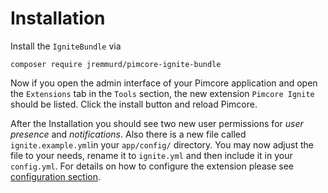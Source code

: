 # Installation

Install the `IgniteBundle` via

```
composer require jremmurd/pimcore-ignite-bundle
```

Now if you open the admin interface of your Pimcore application and open the `Extensions` tab in the `Tools` section, the new extension `Pimcore Ignite` should be listed. Click the install button and reload Pimcore.

After the Installation you should see two new user permissions for _user presence_ and _notifications_. Also there is a new file called `ignite.example.yml`in your `app/config/` directory. You may now adjust the file to your needs, rename it to `ignite.yml` and then include it in your `config.yml`. For details on how to configure the extension please see [configuration section](./Configuration.md).

